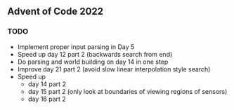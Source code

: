 ## Advent of Code 2022

### TODO
* Implement proper input parsing in Day 5
* Speed up day 12 part 2 (backwards search from end)
* Do parsing and world building on day 14 in one step
* Improve day 21 part 2 (avoid slow linear interpolation style search)
* Speed up
    * day 14 part 2
    * day 15 part 2 (only look at boundaries of viewing regions of sensors)
    * day 16 part 2
